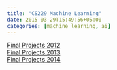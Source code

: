 ```yaml
---
title: "CS229 Machine Learning"
date: 2015-03-29T15:49:56+05:00
categories: [machine learning, ai]
---
```

[Final Projects 2012](http://cs229.stanford.edu/projects2012.html)  
[Final Projects 2013](http://cs229.stanford.edu/projects2013.html)  
[Final Projects 2014](http://cs229.stanford.edu/projects2014.html)  
